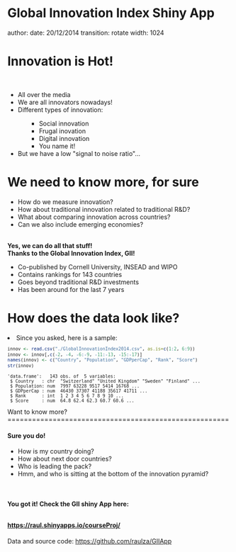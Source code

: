 Global Innovation Index Shiny App
========================================================
author: 
date: 20/12/2014
transition: rotate
width: 1024

Innovation is Hot!
========================================================
<br>
<ul>
<li>All over the media

<li>We are all innovators nowadays!

<li>Different types of innovation: 

<ul><ul>
<li>Social innovation
<li>Frugal inovation
<li>Digital innovation
<li>You name it!
</ul></ul>

<li>But we have a low "signal to noise ratio"...
</ul>

 We need to know more, for sure
========================================================
<ul>
<li>How do we measure innovation?
<li>How about traditional innovation related to traditional R&D?
<li>What about comparing innovation across countries?
<li>Can we also include emerging economies?
</ul>

<br>
<b>Yes, we can do all that stuff!</b>
<br>
<b>Thanks to the Global Innovation Index, GII!</b>
<ul>
<li>Co-published by Cornell University, INSEAD and WIPO
<li>Contains rankings for 143 countries
<li>Goes beyond traditional R&D investments
<li>Has been around for the last 7 years
</ul>

How does the data look like?
========================================================
<li>Since you asked, here is a sample:
<small>

```r
innov <- read.csv("./GlobalInnovationIndex2014.csv", as.is=c(1:2, 6:9))
innov <- innov[,c(-2, -4, -6:-9, -11:-13, -15:-17)]
names(innov) <- c("Country", "Population", "GDPperCap", "Rank", "Score")
str(innov)
```

```
'data.frame':	143 obs. of  5 variables:
 $ Country   : chr  "Switzerland" "United Kingdom" "Sweden" "Finland" ...
 $ Population: num  7997 63228 9517 5414 16768 ...
 $ GDPperCap : num  46430 37307 41188 35617 41711 ...
 $ Rank      : int  1 2 3 4 5 6 7 8 9 10 ...
 $ Score     : num  64.8 62.4 62.3 60.7 60.6 ...
```
</small>
Want to know more?
======================================================
<h4>Sure you do!</h4>

<ul>
<li>How is my country doing?
<li>How about next door countries?
<li>Who is leading the pack?
<li>Hmm, and who is sitting at the bottom of the innovation pyramid?
</ul>

<br>
<h4>You got it! Check the GII shiny App here: <br><br>

https://raul.shinyapps.io/courseProj/</h4><p>

Data and source code: https://github.com/raulza/GIIApp

